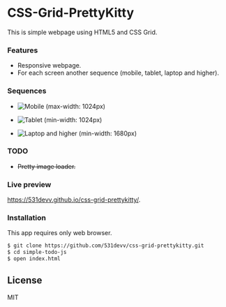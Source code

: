 # CSS-Grid-PrettyKitty

This is simple webpage using HTML5 and CSS Grid.

### Features

- Responsive webpage.
- For each screen another sequence (mobile, tablet, laptop and  higher).

### Sequences
- ![Mobile (max-width: 1024px)](https://github.com/531devv/css-grid-prettykitty/tree/master/images/preview/mobile.jpg)

- ![Tablet (min-width: 1024px)](https://github.com/531devv/css-grid-prettykitty/tree/master/images/preview/tablet.jpg)

- ![Laptop and higher (min-width: 1680px)](https://github.com/531devv/css-grid-prettykitty/tree/master/images/preview/laptop.jpg)

### TODO

- ~~Pretty image loader.~~

### Live preview

https://531devv.github.io/css-grid-prettykitty/.

### Installation

This app requires only web browser.

```sh
$ git clone https://github.com/531devv/css-grid-prettykitty.git
$ cd simple-todo-js
$ open index.html
```
License
----

MIT
